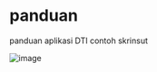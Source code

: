# panduan
panduan aplikasi DTI
 contoh skrinsut
 
 ![image](https://user-images.githubusercontent.com/11188109/214790057-d93804e7-9728-445f-84d4-b7a7a77ea963.png)
